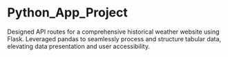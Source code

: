 # Python_App_Project

Designed API routes for a comprehensive historical weather website using Flask. Leveraged pandas to seamlessly process and structure tabular data, elevating data presentation and user accessibility.
